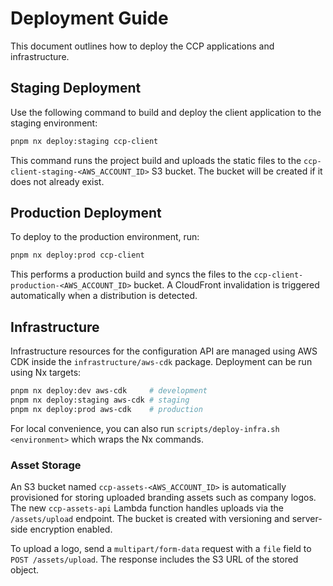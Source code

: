 # Deployment Guide

This document outlines how to deploy the CCP applications and infrastructure.

## Staging Deployment

Use the following command to build and deploy the client application to the staging environment:

```bash
pnpm nx deploy:staging ccp-client
```

This command runs the project build and uploads the static files to the `ccp-client-staging-<AWS_ACCOUNT_ID>` S3 bucket. The bucket will be created if it does not already exist.

## Production Deployment

To deploy to the production environment, run:

```bash
pnpm nx deploy:prod ccp-client
```

This performs a production build and syncs the files to the `ccp-client-production-<AWS_ACCOUNT_ID>` bucket. A CloudFront invalidation is triggered automatically when a distribution is detected.

## Infrastructure

Infrastructure resources for the configuration API are managed using AWS CDK inside the `infrastructure/aws-cdk` package. Deployment can be run using Nx targets:

```bash
pnpm nx deploy:dev aws-cdk     # development
pnpm nx deploy:staging aws-cdk # staging
pnpm nx deploy:prod aws-cdk    # production
```

For local convenience, you can also run `scripts/deploy-infra.sh <environment>` which wraps the Nx commands.

### Asset Storage

An S3 bucket named `ccp-assets-<AWS_ACCOUNT_ID>` is automatically provisioned
for storing uploaded branding assets such as company logos. The new
`ccp-assets-api` Lambda function handles uploads via the `/assets/upload`
endpoint. The bucket is created with versioning and server-side encryption
enabled.

To upload a logo, send a `multipart/form-data` request with a `file` field to
`POST /assets/upload`. The response includes the S3 URL of the stored object.
